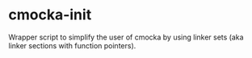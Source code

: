 # cmocka-init
Wrapper script to simplify the user of cmocka by using linker sets (aka linker sections with function pointers).

